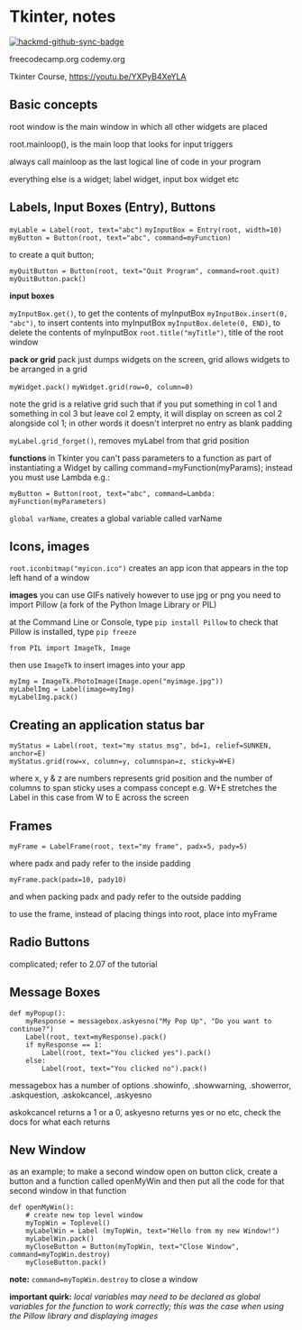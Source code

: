 # Tkinter, notes

[![hackmd-github-sync-badge](https://hackmd.io/Zmx3BTGFTrijVb2iIhse7A/badge)](https://hackmd.io/Zmx3BTGFTrijVb2iIhse7A)

freecodecamp.org
codemy.org

Tkinter Course, https://youtu.be/YXPyB4XeYLA

## Basic concepts

root window is the main window in which all other widgets are placed

root.mainloop(), is the main loop that looks for input triggers

always call mainloop as the last logical line of code in your program

everything else is a widget; label widget, input box widget etc

## Labels, Input Boxes (Entry), Buttons

`myLable = Label(root, text="abc")`
`myInputBox = Entry(root, width=10)`
`myButton = Button(root, text="abc", command=myFunction)`

to create a quit button;
```
myQuitButton = Button(root, text="Quit Program", command=root.quit)
myQuitButton.pack()
```

**input boxes**

`myInputBox.get()`, to get the contents of myInputBox
`myInputBox.insert(0, "abc")`, to insert contents into myInputBox
`myInputBox.delete(0, END)`, to delete the contents of myInputBox 
`root.title("myTitle")`, title of the root window

**pack or grid**
pack just dumps widgets on the screen, grid allows widgets to be arranged in a grid

`myWidget.pack()`
`myWidget.grid(row=0, column=0)`

note the grid is a relative grid such that if you put something in col 1 and something in col 3 but leave col 2 empty, it will display on screen as col 2 alongside col 1; in other words it doesn't interpret no entry as blank padding

`myLabel.grid_forget()`, removes myLabel from that grid position

**functions**
in Tkinter you can't pass parameters to a function as part of instantiating a Widget by calling command=myFunction(myParams); instead you must use Lambda e.g.:

`myButton = Button(root, text="abc", command=Lambda: myFunction(myParameters)`

`global varName`, creates a global variable called varName

## Icons, images

`root.iconbitmap("myicon.ico")` creates an app icon that appears in the top left hand of a window


**images**
you can use GIFs natively however to use jpg or png you need to import Pillow (a fork of the Python Image Library or PIL)

at the Command Line or Console, type `pip install Pillow`
to check that Pillow is installed, type `pip freeze`

`from PIL import ImageTk, Image`

then use `ImageTk` to insert images into your app

```
myImg = ImageTk.PhotoImage(Image.open("myimage.jpg"))
myLabelImg = Label(image=myImg)
myLabelImg.pack()
```

## Creating an application status bar
```
myStatus = Label(root, text="my status msg", bd=1, relief=SUNKEN, anchor=E)
myStatus.grid(row=x, column=y, columnspan=z, sticky=W+E)
```
where x, y & z are numbers represents grid position and the number of columns to span
sticky uses a compass concept e.g. W+E stretches the Label in this case from W to E across the screen

## Frames

```
myFrame = LabelFrame(root, text="my frame", padx=5, pady=5)
```
where padx and pady refer to the inside padding
```
myFrame.pack(padx=10, pady10)
```
and when packing padx and pady refer to the outside padding

to use the frame, instead of placing things into root, place into myFrame

## Radio Buttons

complicated; refer to 2.07 of the tutorial

## Message Boxes

```
def myPopup():
    myResponse = messagebox.askyesno("My Pop Up", "Do you want to continue?")
    Label(root, text=myResponse).pack()
    if myResponse == 1:
        Label(root, text="You clicked yes").pack()
    else:
        Label(root, text="You clicked no").pack()
```

messagebox has a number of options .showinfo, .showwarning, .showerror,  .askquestion, .askokcancel, .askyesno

askokcancel returns a 1 or a 0, askyesno returns yes or no etc, check the docs for what each returns

## New Window

as an example; to make a second window open on button click, create a button and a function called openMyWin and then put all the code for that second window in that function

```
def openMyWin():
    # create new top level window
    myTopWin = Toplevel()
    myLabelWin = Label (myTopWin, text="Hello from my new Window!")
    myLabelWin.pack()
    myCloseButton = Button(myTopWin, text="Close Window", command=myTopWin.destroy)
    myCloseButton.pack()
```

**note:** `command=myTopWin.destroy` to close a window

**important quirk:** _local variables may need to be declared as global variables for the function to work correctly; this was the case when using the Pillow library and displaying images_


